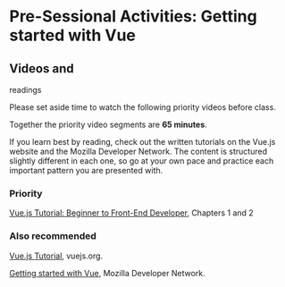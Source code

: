 # Pre-Sessional Activities: Getting started with Vue

## Videos and
readings

Please set aside time to watch the following priority
videos before class.

Together the priority video segments are **65 minutes**.

If you learn best by reading, check out the written tutorials on the
Vue.js website and the Mozilla Developer Network. The content is
structured slightly different in each one, so go at your own pace and
practice each important pattern you are presented with.

### Priority

[Vue.js Tutorial: Beginner to Front-End
Developer](https://youtu.be/1GNsWa_EZdw), Chapters 1 and 2

### Also recommended

[Vue.js Tutorial](https://vuejs.org/tutorial), vuejs.org.

[Getting started with
Vue](https://developer.mozilla.org/en-US/docs/Learn/Tools_and_testing/Client-side_JavaScript_frameworks/Vue_getting_started),
Mozilla Developer Network.
